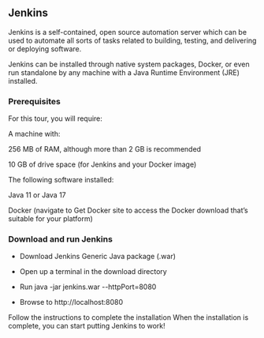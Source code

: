 ## Jenkins
Jenkins is a self-contained, open source automation server which can be used to automate all sorts of tasks related to building, testing, and delivering or deploying software.

Jenkins can be installed through native system packages, Docker, or even run standalone by any machine with a Java Runtime Environment (JRE) installed.

### Prerequisites
For this tour, you will require:

A machine with:

256 MB of RAM, although more than 2 GB is recommended

10 GB of drive space (for Jenkins and your Docker image)

The following software installed:

Java 11 or Java 17

Docker (navigate to Get Docker site to access the Docker download that’s suitable for your platform)

### Download and run Jenkins
* Download Jenkins Generic Java package (.war)

* Open up a terminal in the download directory

* Run java -jar jenkins.war --httpPort=8080

* Browse to http://localhost:8080

Follow the instructions to complete the installation
When the installation is complete, you can start putting Jenkins to work!
